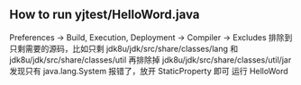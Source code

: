 ## How to run yjtest/HelloWord.java
Preferences -> Build, Execution, Deployment -> Compiler -> Excludes
排除到只剩需要的源码，比如只剩 jdk8u/jdk/src/share/classes/lang 和 jdk8u/jdk/src/share/classes/util
再排除掉 jdk8u/jdk/src/share/classes/util/jar
发现只有 java.lang.System 报错了，放开 StaticProperty 即可
运行 HelloWord